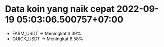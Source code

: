 # Data koin yang naik cepat 2022-09-19 05:03:06.500757+07:00

* FARM_USDT -> Meningkat 3.39%
* QUICK_USDT -> Meningkat 6.58%
